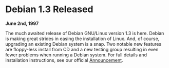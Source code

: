 
Debian 1.3 Released
===================


**June 2nd, 1997**



The much awaited release of Debian GNU/Linux version 1.3 is here.
Debian is making great strides in easing the installation of Linux. And,
of course, upgrading an existing Debian system is a snap. Two notable new
features are floppy-less install from CD and a new testing group resulting in
even fewer problems when running a Debian system.
For full details and installation instructions, see our official
[Announcement](https://www.debian.org/News/1997/1.3).




